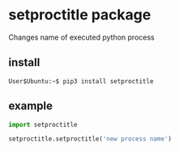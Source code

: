 # setproctitle package
Changes name of executed python process

## install
```console
User$Ubuntu:~$ pip3 install setproctitle
```

## example
```python
import setproctitle

setproctitle.setproctitle('new process name')
```
